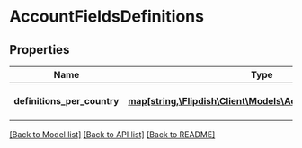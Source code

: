 # AccountFieldsDefinitions

## Properties
Name | Type | Description | Notes
------------ | ------------- | ------------- | -------------
**definitions_per_country** | [**map[string,\Flipdish\\Client\Models\AccountFieldDefinition[]]**](array.md) | List of field definitions per country | [optional] 

[[Back to Model list]](../README.md#documentation-for-models) [[Back to API list]](../README.md#documentation-for-api-endpoints) [[Back to README]](../README.md)


